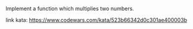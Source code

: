 Implement a function which multiplies two numbers.

link kata: https://www.codewars.com/kata/523b66342d0c301ae400003b